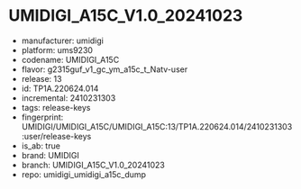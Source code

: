 # UMIDIGI_A15C_V1.0_20241023
- manufacturer: umidigi
- platform: ums9230
- codename: UMIDIGI_A15C
- flavor: g2315guf_v1_gc_ym_a15c_t_Natv-user
- release: 13
- id: TP1A.220624.014
- incremental: 2410231303
- tags: release-keys
- fingerprint: UMIDIGI/UMIDIGI_A15C/UMIDIGI_A15C:13/TP1A.220624.014/2410231303:user/release-keys
- is_ab: true
- brand: UMIDIGI
- branch: UMIDIGI_A15C_V1.0_20241023
- repo: umidigi_umidigi_a15c_dump
